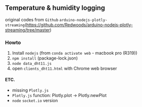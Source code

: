 ## Temperature & humidity logging
original codes from `Github` `arduino-nodejs-plotly-streaming`(https://github.com/Redwoods/arduino-nodejs-plotly-streaming/tree/master)

### Howto
1. Install `nodejs` (from `conda activate web` - macbook pro (R319))
2. `npm install` (package-lock.json)
3. `node data_dht11.js`
4. open `clients_dht11.html` with Chrome web browser


#### ETC.
* missing `Plotly.js`
* `Plotly.js` function: Plotly.plot -> Plotly.newPlot
* `node` `socket.io` version

